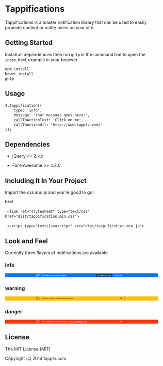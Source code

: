 # Tappifications

Tappifications is a toaster notification library that can be used to easily promote content or notify users on your site.

## Getting Started

Install all dependencies then run `gulp` in the command line to open the `index.html` example in your browser.

```
npm install
bower install
gulp
```

## Usage

```
$.tappification({
    type: 'info',
    message: 'Your message goes here!',
    callToActionText: 'Click on me',
    callToActionUrl: 'http://www.tapptv.com/'
});
```

## Dependencies

* jQuery <= 2.x.x

* Font-Awesome >= 4.2.0

## Including It In Your Project

Import the css and js and you're good to go!

```
html

 <link rel="stylesheet" type="text/css" href="dist/tappification.min.css">

 <script type="text/javascript" src="dist/tappification.min.js">
```

## Look and Feel

Currently three flavors of notifications are available

### info

![info](media/info.jpg)

### warning

![warning](media/warning.jpg)

### danger

![danger](media/danger.jpg)

## License

The MIT License (MIT)

Copyright (c) 2014 tapptv.com

